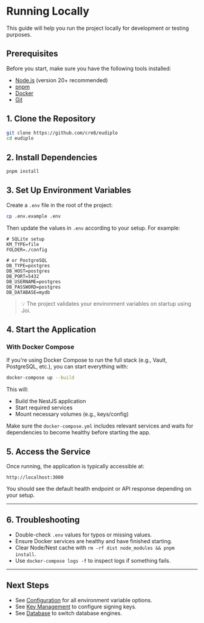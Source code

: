 # Running Locally

This guide will help you run the project locally for development or testing purposes.

## Prerequisites

Before you start, make sure you have the following tools installed:

- [Node.js](https://nodejs.org/) (version 20+ recommended)
- [pnpm](https://pnpm.io/)
- [Docker](https://www.docker.com/)
- [Git](https://git-scm.com/)

## 1. Clone the Repository

```bash
git clone https://github.com/cre8/eudiplo
cd eudiplo
```

## 2. Install Dependencies

```bash
pnpm install
```

## 3. Set Up Environment Variables

Create a `.env` file in the root of the project:

```bash
cp .env.example .env
```

Then update the values in `.env` according to your setup. For example:

```env
# SQLite setup
KM_TYPE=file
FOLDER=./config

# or PostgreSQL
DB_TYPE=postgres
DB_HOST=postgres
DB_PORT=5432
DB_USERNAME=postgres
DB_PASSWORD=postgres
DB_DATABASE=mydb
```

> 💡 The project validates your environment variables on startup using Joi.

## 4. Start the Application

### With Docker Compose

If you're using Docker Compose to run the full stack (e.g., Vault, PostgreSQL, etc.), you can start everything with:

```bash
docker-compose up --build
```

This will:

- Build the NestJS application
- Start required services
- Mount necessary volumes (e.g., keys/config)

Make sure the `docker-compose.yml` includes relevant services and waits for dependencies to become healthy before starting the app.

## 5. Access the Service

Once running, the application is typically accessible at:

```3000
http://localhost:3000
```

You should see the default health endpoint or API response depending on your setup.

---

## 6. Troubleshooting

- Double-check `.env` values for typos or missing values.
- Ensure Docker services are healthy and have finished starting.
- Clear Node/Nest cache with `rm -rf dist node_modules && pnpm install`.
- Use `docker-compose logs -f` to inspect logs if something fails.

---

## Next Steps

- See [Configuration](configuration.md) for all environment variable options.
- See [Key Management](../architecture/key-management.md) to configure signing keys.
- See [Database](../architecture/database.md) to switch database engines.
